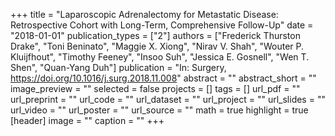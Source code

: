 +++
title = "Laparoscopic Adrenalectomy for Metastatic Disease: Retrospective Cohort with Long-Term, Comprehensive Follow-Up"
date = "2018-01-01"
publication_types = ["2"]
authors = ["Frederick Thurston Drake", "Toni Beninato", "Maggie X. Xiong", "Nirav V. Shah", "Wouter P. Kluijfhout", "Timothy Feeney", "Insoo Suh", "Jessica E. Gosnell", "Wen T. Shen", "Quan-Yang Duh"]
publication = "In: Surgery, https://doi.org/10.1016/j.surg.2018.11.008"
abstract = ""
abstract_short = ""
image_preview = ""
selected = false
projects = []
tags = []
url_pdf = ""
url_preprint = ""
url_code = ""
url_dataset = ""
url_project = ""
url_slides = ""
url_video = ""
url_poster = ""
url_source = ""
math = true
highlight = true
[header]
image = ""
caption = ""
+++
